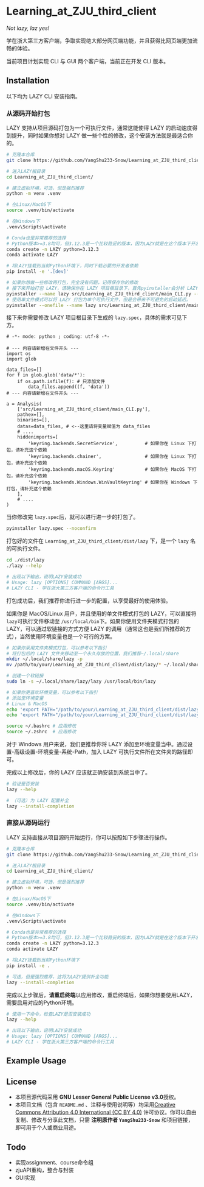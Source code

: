 # Learning_at_ZJU_third_client

*Not lazy, laz yes!*

学在浙大第三方客户端，争取实现绝大部分网页端功能，并且获得比网页端更加流畅的体验。

当前项目计划实现 CLI 与 GUI 两个客户端，当前正在开发 CLI 版本。

## Installation

以下均为 LAZY CLI 安装指南。

### 从源码开始打包

LAZY 支持从项目源码打包为一个可执行文件，通常这能使得 LAZY 的启动速度得到提升，同时如果你想对 LAZY 做一些个性的修改，这个安装方法就是最适合你的。

```bash
# 克隆本仓库
git clone https://github.com/YangShu233-Snow/Learning_at_ZJU_third_client

# 进入LAZY根目录
cd Learning_at_ZJU_third_client/

# 建立虚拟环境，可选，但是强烈推荐
python -m venv .venv

# 在Linux/MacOS下
source .venv/bin/activate

# 在Windows下
.venv\Scripts\activate

# Conda也是非常推荐的选择
# Python版本>=3.8均可，但3.12.3是一个比较稳妥的版本，因为LAZY就是在这个版本下开发的
conda create -n LAZY python=3.12.3
conda activate LAZY

# 将LAZY挂载到当前Python环境下，同时下载必要的开发者依赖
pip install -e '.[dev]'

# 如果你想做一些修改再打包，完全没有问题，记得保存你的修改
# 接下来开始打包 LAZY，请确保你在 LAZY 项目根目录下，首先pyinstaller会分析 LAZY 项目。
pyinstaller --name lazy src/Learning_at_ZJU_third_client/main_CLI.py --noconfirm
# 使用单文件模式可以将 LAZY 打包为单个可执行文件，但是会带来不可避免的启动延迟。
pyinstaller --onefile --name lazy src/Learning_at_ZJU_third_client/main_CLI.py --noconfirm
```

接下来你需要修改 LAZY 项目根目录下生成的 `lazy.spec`，具体的需求可见下方。

```
# -*- mode: python ; coding: utf-8 -*-

# --- 内容请新增在文件开头 ---
import os
import glob

data_files=[]
for f in glob.glob('data/*'):
    if os.path.isfile(f): # 只添加文件
        data_files.append((f, 'data'))
# --- 内容请新增在文件开头 ---

a = Analysis(
    ['src/Learning_at_ZJU_third_client/main_CLI.py'],
    pathex=[],
    binaries=[],
    datas=data_files, # <--这里请将变量赋值为 data_files
    # ....
    hiddenimports=[
        'keyring.backends.SecretService',          # 如果你在 Linux 下打包，请补充这个依赖
        'keyring.backends.chainer',                # 如果你在 Linux 下打包，请补充这个依赖
        'keyring.backends.macOS.Keyring'           # 如果你在 MacOS 下打包，请补充这个依赖
        'keyring.backends.Windows.WinVaultKeyring' # 如果你在 Windows 下打包，请补充这个依赖
    ],
    # ....
)
```

当你修改完 `lazy.spec`后，就可以进行进一步的打包了。

```bash
pyinstaller lazy.spec --noconfirm
```

打包好的文件在 `Learning_at_ZJU_third_client/dist/lazy` 下，是一个 `lazy` 名的可执行文件。

```bash
cd ./dist/lazy
./lazy --help

# 出现以下输出，说明LAZY安装成功
# Usage: lazy [OPTIONS] COMMAND [ARGS]...
# LAZY CLI - 学在浙大第三方客户端的命令行工具
```

打包成功后，我们推荐你进行进一步的配置，以享受最好的使用体验。

如果你是 MacOS/Linux 用户，并且使用的单文件模式打包的 LAZY，可以直接将 `lazy`可执行文件移动至 `/usr/local/bin`下。如果你使用文件夹模式打包的 LAZY，可以通过软链接的方式方便 LAZY 的调用（通常这也是我们所推荐的方式），当然使用环境变量也是一个可行的方案。

```bash
# 如果你采用文件夹模式打包，可以参考以下指引
# 将打包后的 LAZY 文件夹移动至一个永久存放的位置，我们推荐~/.local/share
mkdir ~/.local/share/lazy -p
mv /path/to/your/Learning_at_ZJU_third_client/dist/lazy/* ~/.local/share/lazy

# 创建一个软链接
sudo ln -s ~/.local/share/lazy/lazy /usr/local/bin/lazy

# 如果你更喜欢环境变量，可以参考以下指引
# 添加至环境变量
# Linux & MacOS
echo 'export PATH="/path/to/your/Learning_at_ZJU_third_client/dist/lazy:$PATH"' >> ~/.bashrc # 如果你用的是bash
echo 'export PATH="/path/to/your/Learning_at_ZJU_third_client/dist/lazy:$PATH"' >> ~/.zshrc # 如果你用的是zsh

source ~/.bashrc # 应用修改
source ~/.zshrc  # 应用修改
```

对于 Windows 用户来说，我们更推荐你将 LAZY 添加至环境变量当中。通过设置-高级设置-环境变量-系统-Path，加入 LAZY 可执行文件所在文件夹的路径即可。

完成以上修改后，你的 LAZY 应该就正确安装到系统当中了。

```bash
# 验证是否安装
lazy --help

# （可选）为 LAZY 配置补全
lazy --install-completion
```

### 直接从源码运行

LAZY 支持直接从项目源码开始运行，你可以按照如下步骤进行操作。

```bash
# 克隆本仓库
git clone https://github.com/YangShu233-Snow/Learning_at_ZJU_third_client

# 进入LAZY根目录
cd Learning_at_ZJU_third_client/

# 建立虚拟环境，可选，但是强烈推荐
python -m venv .venv

# 在Linux/MacOS下
source .venv/bin/activate

# 在Windows下
.venv\Scripts\activate

# Conda也是非常推荐的选择
# Python版本>=3.8均可，但3.12.3是一个比较稳妥的版本，因为LAZY就是在这个版本下开发的
conda create -n LAZY python=3.12.3
conda activate LAZY

# 将LAZY挂载到当前Python环境下
pip install -e .

# 可选，但是强烈推荐，这将为LAZY提供补全功能
lazy --install-completion
```

完成以上步骤后，**请重启终端**以应用修改，重启终端后，如果你想要使用LAZY，需要启用对应的Python环境。

```bash
# 使用一下命令，检查LAZY是否安装成功
lazy --help

# 出现以下输出，说明LAZY安装成功
# Usage: lazy [OPTIONS] COMMAND [ARGS]...
# LAZY CLI - 学在浙大第三方客户端的命令行工具
```

## Example Usage

## License

- 本项目源代码采用 **GNU Lesser General Public License v3.0**授权。
- 本项目文档（包含 `README.md` 、注释与使用说明等）均采用[Creative Commons Attribution 4.0 International (CC BY 4.0)](https://creativecommons.org/licenses/by/4.0/) 许可协议。你可以自由复制、修改与分享此文档，只需 **注明原作者 `YangShu233-Snow`** 和项目链接，即可用于个人或商业用途。

## Todo

- 实现assignment、course命令组
- zjuAPI重构，整合与封装
- GUI实现